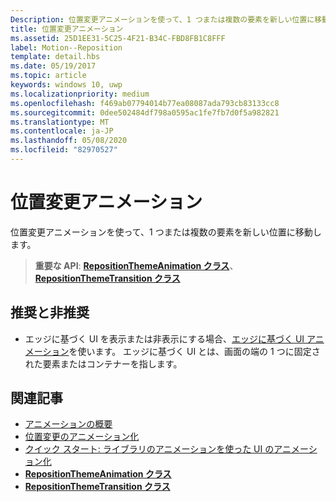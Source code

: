 ```yaml
---
Description: 位置変更アニメーションを使って、1 つまたは複数の要素を新しい位置に移動します。
title: 位置変更アニメーション
ms.assetid: 25D1EE31-5C25-4F21-B34C-FBD8FB1C8FFF
label: Motion--Reposition
template: detail.hbs
ms.date: 05/19/2017
ms.topic: article
keywords: windows 10, uwp
ms.localizationpriority: medium
ms.openlocfilehash: f469ab07794014b77ea08087ada793cb83133cc8
ms.sourcegitcommit: 0dee502484df798a0595ac1fe7fb7d0f5a982821
ms.translationtype: MT
ms.contentlocale: ja-JP
ms.lasthandoff: 05/08/2020
ms.locfileid: "82970527"
---
```

# <a name="reposition-animations"></a>位置変更アニメーション



位置変更アニメーションを使って、1 つまたは複数の要素を新しい位置に移動します。

> **重要な API**: [**RepositionThemeAnimation クラス**](https://docs.microsoft.com/uwp/api/Windows.UI.Xaml.Media.Animation.RepositionThemeAnimation)、[**RepositionThemeTransition クラス**](https://docs.microsoft.com/uwp/api/Windows.UI.Xaml.Media.Animation.RepositionThemeTransition)

## <a name="dos-and-donts"></a>推奨と非推奨


-   エッジに基づく UI を表示または非表示にする場合、[エッジに基づく UI アニメーション](motion-edgebased.md)を使います。 エッジに基づく UI とは、画面の端の 1 つに固定された要素またはコンテナーを指します。


## <a name="related-articles"></a>関連記事

* [アニメーションの概要](https://docs.microsoft.com/windows/uwp/graphics/animations-overview)
* [位置変更のアニメーション化](https://docs.microsoft.com/previous-versions/windows/apps/jj649434(v=win.10))
* [クイック スタート: ライブラリのアニメーションを使った UI のアニメーション化](https://docs.microsoft.com/previous-versions/windows/apps/hh452703(v=win.10))
* [**RepositionThemeAnimation クラス**](https://docs.microsoft.com/uwp/api/Windows.UI.Xaml.Media.Animation.RepositionThemeAnimation)
* [**RepositionThemeTransition クラス**](https://docs.microsoft.com/uwp/api/Windows.UI.Xaml.Media.Animation.RepositionThemeTransition)


 




